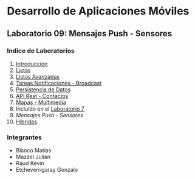 # Desarrollo de Aplicaciones Móviles

## Laboratorio 09: Mensajes Push - Sensores

### Indice de Laboratorios

1. [Introducción](../../tree/lab01)
2. [Listas](../../tree/lab02)
3. [Listas Avanzadas](../../tree/lab03)
4. [Tareas Notificaciones - Broadcast](../../tree/lab04)
5. [Persistencia de Datos](../../tree/lab05)
6. [API Rest - Contactos](../../tree/lab06)
7. [Mapas - Multimedia](../../tree/Lab07-08)
8. Incluído en el [Laboratorio 7](../../tree/Lab07-08)
9. *Mensajes Push - Sensores*
10. [Híbridas](../../tree/lab10)

### Integrantes

* Blanco Matías
* Mazzei Julián
* Raud Kevin
* Etcheverrigaray Gonzalo